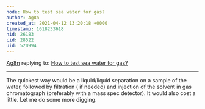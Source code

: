 ```yaml
---
node: How to test sea water for gas? 
author: Ag8n
created_at: 2021-04-12 13:20:18 +0000
timestamp: 1618233618
nid: 26183
cid: 28522
uid: 520994
---
```




[Ag8n](../profile/Ag8n) replying to: [How to test sea water for gas? ](../notes/liz/04-10-2021/how-to-test-sea-water-for-gas)

----
The quickest way would be a liquid/liquid separation on a sample of the water, followed by filtration ( if needed) and injection of the solvent in gas chromatograph (preferably with a mass spec detector).   It would also cost a little.  Let me do some more digging.